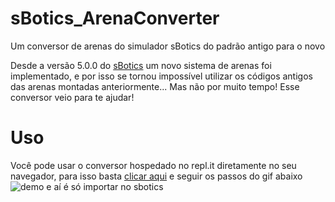 # sBotics_ArenaConverter
Um conversor de arenas do simulador sBotics do padrão antigo para o novo

Desde a versão 5.0.0 do [sBotics](https://weduc.natalnet.br/sbotics/) um novo sistema de arenas foi implementado, e por isso se tornou impossível utilizar os códigos antigos das arenas montadas anteriormente... Mas não por muito tempo! Esse conversor veio para te ajudar!

# Uso
Você pode usar o conversor hospedado no repl.it diretamente no seu navegador, para isso basta [clicar aqui](https://replit.com/@Eduardo_Barreto/sBoticsArenaConverter) e seguir os passos do gif abaixo
![demo](https://i.imgur.com/GIsOU4j.gif)
e aí é só importar no sbotics
